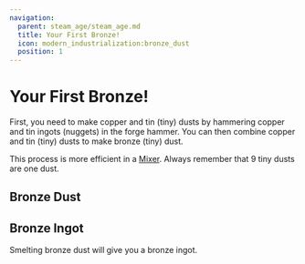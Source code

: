 ```yaml
---
navigation:
  parent: steam_age/steam_age.md
  title: Your First Bronze!
  icon: modern_industrialization:bronze_dust
  position: 1
---
```


# Your First Bronze!

First, you need to make copper and tin (tiny) dusts by hammering copper and tin ingots (nuggets) in the forge hammer. You can then combine copper and tin (tiny) dusts to make bronze (tiny) dust.

This process is more efficient in a [Mixer](steam_machines.md).
Always remember that 9 tiny dusts are one dust.

## Bronze Dust

<Row>
  <Recipe id="modern_industrialization:materials/bronze_dust"/>
  <Recipe id="modern_industrialization:materials/bronze_tiny_dust"/>
</Row>

## Bronze Ingot

<Recipe id="modern_industrialization:materials/bronze/smelting/dust_to_ingot_smelting"/>

Smelting bronze dust will give you a bronze ingot.
